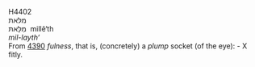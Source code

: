 <body>
  <p>H4402<br>  מלּאת  <br> מִלֵּאתּ  ‎  millê‘th  <br><i>mil-layth‘ </i><br>From <a href="h4390.htm">4390</a>  <i>fulness</i>, that is, (concretely) a <i>plump</i> socket (of the eye): -  X fitly.<br></p>
 </body>